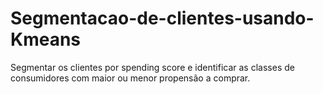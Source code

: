 # Segmentacao-de-clientes-usando-Kmeans
Segmentar os clientes por spending score e identificar as classes de consumidores com maior ou menor propensão a comprar.
